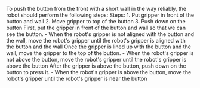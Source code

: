 To push the button from the front with a short wall in the way reliably, the robot should perform the following steps:
    Steps: 1. Put gripper in front of the button and wall  2. Move gripper to top of the button  3. Push down on the button
    First, put the gripper in front of the button and wall so that we can see the button.
    - When the robot's gripper is not aligned with the button and the wall, move the robot's gripper until the robot's gripper is aligned with the button and the wall
    Once the gripper is lined up with the button and the wall, move the gripper to the top of the button.
    - When the robot's gripper is not above the button, move the robot's gripper until the robot's gripper is above the button
    After the gripper is above the button, push down on the button to press it.
    - When the robot's gripper is above the button, move the robot's gripper until the robot's gripper is near the button